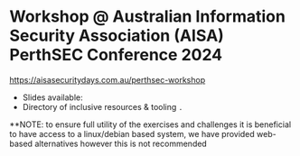 # Workshop @ Australian Information Security Association (AISA) PerthSEC Conference 2024
https://aisasecuritydays.com.au/perthsec-workshop

- Slides available: <to be uploaded>
- Directory of inclusive resources & tooling `.`

**NOTE:
to ensure full utility of the exercises and challenges it is beneficial to have access to a linux/debian based system, we have provided web-based alternatives however this is not recommended
